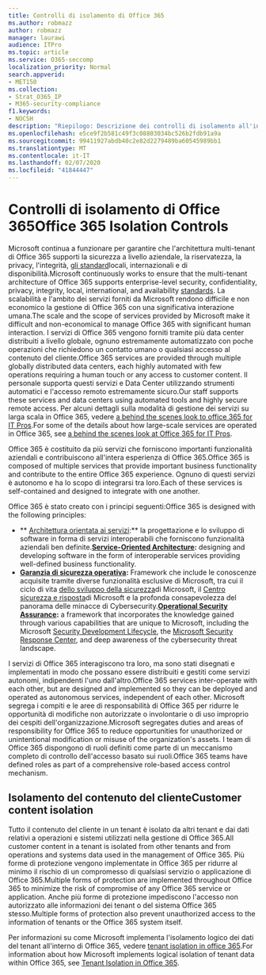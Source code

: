 ```yaml
---
title: Controlli di isolamento di Office 365
ms.author: robmazz
author: robmazz
manager: laurawi
audience: ITPro
ms.topic: article
ms.service: O365-seccomp
localization_priority: Normal
search.appverid:
- MET150
ms.collection:
- Strat_O365_IP
- M365-security-compliance
f1.keywords:
- NOCSH
description: "Riepilogo: Descrizione dei controlli di isolamento all'interno di Office 365."
ms.openlocfilehash: e5ce9f2b581c49f3c08803034bc526b2fdb91a9a
ms.sourcegitcommit: 99411927abdb40c2e82d2279489ba60545989bb1
ms.translationtype: MT
ms.contentlocale: it-IT
ms.lasthandoff: 02/07/2020
ms.locfileid: "41844447"
---
```

# <a name="office-365-isolation-controls"></a><span data-ttu-id="0dc7a-103">Controlli di isolamento di Office 365</span><span class="sxs-lookup"><span data-stu-id="0dc7a-103">Office 365 Isolation Controls</span></span> 

<span data-ttu-id="0dc7a-104">Microsoft continua a funzionare per garantire che l'architettura multi-tenant di Office 365 supporti la sicurezza a livello aziendale, la riservatezza, la privacy, l'integrità, [gli standard](https://www.microsoft.com/TrustCenter/Compliance?service=Office#Icons)locali, internazionali e di disponibilità.</span><span class="sxs-lookup"><span data-stu-id="0dc7a-104">Microsoft continuously works to ensure that the multi-tenant architecture of Office 365 supports enterprise-level security, confidentiality, privacy, integrity, local, international, and availability [standards](https://www.microsoft.com/TrustCenter/Compliance?service=Office#Icons).</span></span> <span data-ttu-id="0dc7a-105">La scalabilità e l'ambito dei servizi forniti da Microsoft rendono difficile e non economico la gestione di Office 365 con una significativa interazione umana.</span><span class="sxs-lookup"><span data-stu-id="0dc7a-105">The scale and the scope of services provided by Microsoft make it difficult and non-economical to manage Office 365 with significant human interaction.</span></span> <span data-ttu-id="0dc7a-106">I servizi di Office 365 vengono forniti tramite più data center distribuiti a livello globale, ognuno estremamente automatizzato con poche operazioni che richiedono un contatto umano o qualsiasi accesso al contenuto del cliente.</span><span class="sxs-lookup"><span data-stu-id="0dc7a-106">Office 365 services are provided through multiple globally distributed data centers, each highly automated with few operations requiring a human touch or any access to customer content.</span></span> <span data-ttu-id="0dc7a-107">Il personale supporta questi servizi e Data Center utilizzando strumenti automatici e l'accesso remoto estremamente sicuro.</span><span class="sxs-lookup"><span data-stu-id="0dc7a-107">Our staff supports these services and data centers using automated tools and highly secure remote access.</span></span> <span data-ttu-id="0dc7a-108">Per alcuni dettagli sulla modalità di gestione dei servizi su larga scala in Office 365, vedere [a behind the scenes look to office 365 for IT Pros](https://channel9.msdn.com/Events/SharePoint-Conference/2014/SPC202).</span><span class="sxs-lookup"><span data-stu-id="0dc7a-108">For some of the details about how large-scale services are operated in Office 365, see [a behind the scenes look at Office 365 for IT Pros](https://channel9.msdn.com/Events/SharePoint-Conference/2014/SPC202).</span></span>

<span data-ttu-id="0dc7a-109">Office 365 è costituito da più servizi che forniscono importanti funzionalità aziendali e contribuiscono all'intera esperienza di Office 365.</span><span class="sxs-lookup"><span data-stu-id="0dc7a-109">Office 365 is composed of multiple services that provide important business functionality and contribute to the entire Office 365 experience.</span></span> <span data-ttu-id="0dc7a-110">Ognuno di questi servizi è autonomo e ha lo scopo di integrarsi tra loro.</span><span class="sxs-lookup"><span data-stu-id="0dc7a-110">Each of these services is self-contained and designed to integrate with one another.</span></span>

<span data-ttu-id="0dc7a-111">Office 365 è stato creato con i principi seguenti:</span><span class="sxs-lookup"><span data-stu-id="0dc7a-111">Office 365 is designed with the following principles:</span></span>

 - <span data-ttu-id="0dc7a-112">\*\* [Architettura orientata ai servizi](https://msdn.microsoft.com/library/aa480021.aspx):\*\* la progettazione e lo sviluppo di software in forma di servizi interoperabili che forniscono funzionalità aziendali ben definite.</span><span class="sxs-lookup"><span data-stu-id="0dc7a-112">**[Service-Oriented Architecture](https://msdn.microsoft.com/library/aa480021.aspx):** designing and developing software in the form of interoperable services providing well-defined business functionality.</span></span>
 - <span data-ttu-id="0dc7a-113">**[Garanzia di sicurezza operativa](https://www.microsoft.com/download/details.aspx?id=40872):** Framework che include le conoscenze acquisite tramite diverse funzionalità esclusive di Microsoft, tra cui il ciclo di vita [dello sviluppo della sicurezza](https://www.microsoft.com/sdl/default.aspx)di Microsoft, il [Centro sicurezza e risposta](https://technet.microsoft.com/library/dn440717.aspx)di Microsoft e la profonda consapevolezza del panorama delle minacce di Cybersecurity.</span><span class="sxs-lookup"><span data-stu-id="0dc7a-113">**[Operational Security Assurance](https://www.microsoft.com/download/details.aspx?id=40872):** a framework that incorporates the knowledge gained through various capabilities that are unique to Microsoft, including the Microsoft [Security Development Lifecycle](https://www.microsoft.com/sdl/default.aspx), the [Microsoft Security Response Center](https://technet.microsoft.com/library/dn440717.aspx), and deep awareness of the cybersecurity threat landscape.</span></span>

<span data-ttu-id="0dc7a-114">I servizi di Office 365 interagiscono tra loro, ma sono stati disegnati e implementati in modo che possano essere distribuiti e gestiti come servizi autonomi, indipendenti l'uno dall'altro.</span><span class="sxs-lookup"><span data-stu-id="0dc7a-114">Office 365 services inter-operate with each other, but are designed and implemented so they can be deployed and operated as autonomous services, independent of each other.</span></span> <span data-ttu-id="0dc7a-115">Microsoft segrega i compiti e le aree di responsabilità di Office 365 per ridurre le opportunità di modifiche non autorizzate o involontarie o di uso improprio dei cespiti dell'organizzazione.</span><span class="sxs-lookup"><span data-stu-id="0dc7a-115">Microsoft segregates duties and areas of responsibility for Office 365 to reduce opportunities for unauthorized or unintentional modification or misuse of the organization's assets.</span></span> <span data-ttu-id="0dc7a-116">I team di Office 365 dispongono di ruoli definiti come parte di un meccanismo completo di controllo dell'accesso basato sui ruoli.</span><span class="sxs-lookup"><span data-stu-id="0dc7a-116">Office 365 teams have defined roles as part of a comprehensive role-based access control mechanism.</span></span>

## <a name="customer-content-isolation"></a><span data-ttu-id="0dc7a-117">Isolamento del contenuto del cliente</span><span class="sxs-lookup"><span data-stu-id="0dc7a-117">Customer content isolation</span></span>

<span data-ttu-id="0dc7a-118">Tutto il contenuto del cliente in un tenant è isolato da altri tenant e dai dati relativi a operazioni e sistemi utilizzati nella gestione di Office 365.</span><span class="sxs-lookup"><span data-stu-id="0dc7a-118">All customer content in a tenant is isolated from other tenants and from operations and systems data used in the management of Office 365.</span></span> <span data-ttu-id="0dc7a-119">Più forme di protezione vengono implementate in Office 365 per ridurre al minimo il rischio di un compromesso di qualsiasi servizio o applicazione di Office 365.</span><span class="sxs-lookup"><span data-stu-id="0dc7a-119">Multiple forms of protection are implemented throughout Office 365 to minimize the risk of compromise of any Office 365 service or application.</span></span> <span data-ttu-id="0dc7a-120">Anche più forme di protezione impediscono l'accesso non autorizzato alle informazioni dei tenant o del sistema Office 365 stesso.</span><span class="sxs-lookup"><span data-stu-id="0dc7a-120">Multiple forms of protection also prevent unauthorized access to the information of tenants or the Office 365 system itself.</span></span>

<span data-ttu-id="0dc7a-121">Per informazioni su come Microsoft implementa l'isolamento logico dei dati del tenant all'interno di Office 365, vedere [tenant isolation in office 365](office-365-tenant-isolation-overview.md).</span><span class="sxs-lookup"><span data-stu-id="0dc7a-121">For information about how Microsoft implements logical isolation of tenant data within Office 365, see [Tenant Isolation in Office 365](office-365-tenant-isolation-overview.md).</span></span>
